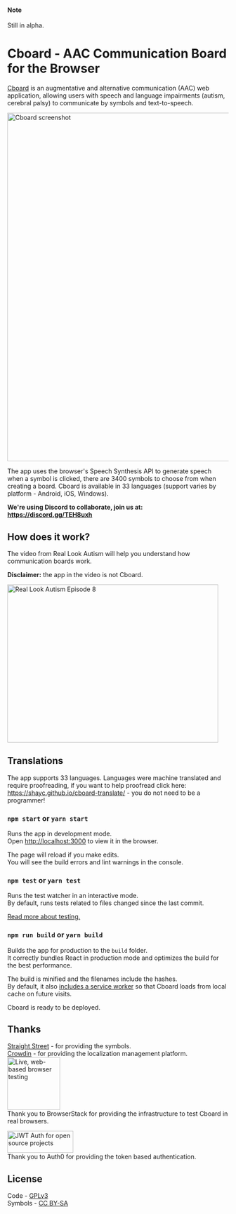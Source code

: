 #### Note

Still in alpha.

# Cboard - AAC Communication Board for the Browser

[Cboard](https://shayc.github.io/cboard) is an augmentative and alternative communication (AAC) web application, allowing users with speech and language impairments (autism, cerebral palsy) to communicate by symbols and text-to-speech.

<img src='https://i.imgur.com/eeH9cUM.jpg' width='794' alt='Cboard screenshot'>

The app uses the browser's Speech Synthesis API to generate speech when a symbol is clicked, there are 3400 symbols to choose from when creating a board. Cboard is available in 33 languages (support varies by platform - Android, iOS, Windows).

**We're using Discord to collaborate, join us at: https://discord.gg/TEH8uxh**

## How does it work?

The video from Real Look Autism will help you understand how communication boards work.

**Disclaimer:** the app in the video is not Cboard.

<a href="https://www.youtube.com/watch?v=oIGrxzPMVtw" target="_blank"><img src="https://img.youtube.com/vi/oIGrxzPMVtw/0.jpg" alt="Real Look Autism Episode 8" width="480" height="360"></a>

## Translations

The app supports 33 languages.
Languages were machine translated and require proofreading, if you want to help proofread click here: https://shayc.github.io/cboard-translate/ - you do not need to be a programmer!

### `npm start` or `yarn start`

Runs the app in development mode.<br>
Open [http://localhost:3000](http://localhost:3000) to view it in the browser.

The page will reload if you make edits.<br>
You will see the build errors and lint warnings in the console.

### `npm test` or `yarn test`

Runs the test watcher in an interactive mode.<br>
By default, runs tests related to files changed since the last commit.

[Read more about testing.](https://github.com/facebookincubator/create-react-app/blob/master/packages/react-scripts/template/README.md#running-tests)

### `npm run build` or `yarn build`

Builds the app for production to the `build` folder.<br>
It correctly bundles React in production mode and optimizes the build for the best performance.

The build is minified and the filenames include the hashes.<br>
By default, it also [includes a service worker](https://github.com/facebookincubator/create-react-app/blob/master/packages/react-scripts/template/README.md#making-a-progressive-web-app) so that Cboard loads from local cache on future visits.

Cboard is ready to be deployed.

## Thanks

[Straight Street](http://straight-street.com/gallery.php) - for providing the symbols.  
[Crowdin](https://crowdin.com/) - for providing the localization management platform.  
[<img src="https://www.browserstack.com/images/mail/browserstack-logo-footer.png" width="120" alt="Live, web-based browser testing">](https://www.browserstack.com/)  
Thank you to BrowserStack for providing the infrastructure to test Cboard in real browsers.  

[<img src="https://cdn.auth0.com/oss/badges/a0-badge-light.png" width="150" height="50" alt="JWT Auth for open source projects">](https://auth0.com/?utm_source=oss&utm_medium=gp&utm_campaign=oss)  
Thank you to Auth0 for providing the token based authentication.  

## License

Code - [GPLv3](https://github.com/shayc/cboard/blob/master/LICENSE)  
Symbols - [CC BY-SA](https://creativecommons.org/licenses/by-sa/2.0/uk/)
